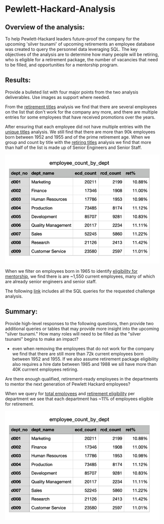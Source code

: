 # Pewlett-Hackard-Analysis


## Overview of the analysis: 

To help Pewlett-Hackard leaders future-proof the company for the upcoming 'silver tsunami' of upcoming retirements an employee database was created to query the personnel data leveraging SQL.  The key objectives of the analysis are to determine how many people will be retiring, who is eligible for a retirement package, the number of vacancies that need to be filled, and opportunities for a mentorship program.


## Results: 

Provide a bulleted list with four major points from the two analysis deliverables. Use images as support where needed.

From the [retirement titles](https://github.com/Christopheremorgan/Pewlett-Hackard-Analysis/blob/main/Data/retirement_titles.csv) analysis we find that there are several employees on the list that don't work for the company any more, and there are multiple entries for some employees that have received promotions over the years. 

After ensuring that each employee did not have multiple entries with the [unique titles](https://github.com/Christopheremorgan/Pewlett-Hackard-Analysis/blob/main/Data/unique_titles.csv) analysis.  We still find that there are more than 90k employees born between 1952 and 1955 and of the prime retirement age.  When we group and count by title with the [retiring titles](https://github.com/Christopheremorgan/Pewlett-Hackard-Analysis/blob/main/Data/retiring_titles.csv) analysis we find that more than half of the list is made up of Senior Engineers and Senior Staff.

![image_name](https://github.com/Christopheremorgan/Pewlett-Hackard-Analysis/blob/main/Data/emp_counts_by_dept.png)

When we filter on employees born in 1965 to identify [eligibility for mentorship](https://github.com/Christopheremorgan/Pewlett-Hackard-Analysis/blob/main/Data/mentorship_eligibility.csv), we find there is are ~1,550 current employees, many of which are already senior engineers and senior staff.

The following [link](https://github.com/Christopheremorgan/Pewlett-Hackard-Analysis/blob/main/Queries/Employee_Database_challenge.sql) includes all the SQL queries for the requested challenge analysis.

## Summary: 
Provide high-level responses to the following questions, then provide two additional queries or tables that may provide more insight into the upcoming "silver tsunami."
How many roles will need to be filled as the "silver tsunami" begins to make an impact?
 - even when removing the employees that do not work for the company we find that there are still more than 72k current employees born between 1952 and 1955.  If we also assume retirement package eligibility also requires a hire date between 1985 and 1988 we sill have more than 40K currrent employees retiring.

Are there enough qualified, retirement-ready employees in the departments to mentor the next generation of Pewlett Hackard employees?

When we query for [total employees](https://github.com/Christopheremorgan/Pewlett-Hackard-Analysis/blob/0a59f23ca5f09eacc24c3b7767ad6475086ec9a1/Data/employee_count_by_dept.csv) and [retirement eligibility](https://github.com/Christopheremorgan/Pewlett-Hackard-Analysis/blob/0a59f23ca5f09eacc24c3b7767ad6475086ec9a1/Data/retirement_count_by_dept.csv) per department we see that each department has ~11% of employees eligible for retirement.


![image_name](https://github.com/Christopheremorgan/Pewlett-Hackard-Analysis/blob/main/Data/emp_counts_by_dept.png)
